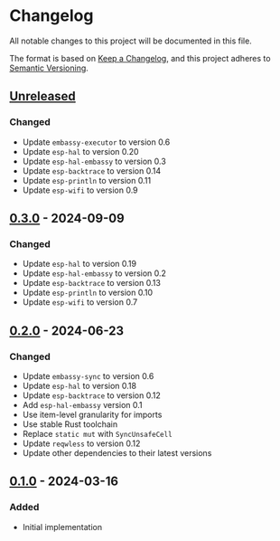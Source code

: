 # Changelog

All notable changes to this project will be documented in this file.

The format is based on [Keep a Changelog](https://keepachangelog.com/en/1.1.0/),
and this project adheres to [Semantic Versioning](https://semver.org/spec/v2.0.0.html).

## [Unreleased]

### Changed

- Update `embassy-executor` to version 0.6
- Update `esp-hal` to version 0.20
- Update `esp-hal-embassy` to version 0.3
- Update `esp-backtrace` to version 0.14
- Update `esp-println` to version 0.11
- Update `esp-wifi` to version 0.9


## [0.3.0] - 2024-09-09

### Changed

- Update `esp-hal` to version 0.19
- Update `esp-hal-embassy` to version 0.2
- Update `esp-backtrace` to version 0.13
- Update `esp-println` to version 0.10
- Update `esp-wifi` to version 0.7


## [0.2.0] - 2024-06-23

### Changed

- Update `embassy-sync` to version 0.6
- Update `esp-hal` to version 0.18
- Update `esp-backtrace` to version 0.12
- Add `esp-hal-embassy` version 0.1
- Use item-level granularity for imports
- Use stable Rust toolchain
- Replace `static mut` with `SyncUnsafeCell`
- Update `reqwless` to version 0.12
- Update other dependencies to their latest versions


## [0.1.0] - 2024-03-16

### Added

- Initial implementation

[Unreleased]: https://gitlab.com/claudiomattera/esp32c3-embassy
[0.1.0]: https://gitlab.com/claudiomattera/esp32c3-embassy/-/tags/0.1.0
[0.2.0]: https://gitlab.com/claudiomattera/esp32c3-embassy/-/tags/0.2.0
[0.3.0]: https://gitlab.com/claudiomattera/esp32c3-embassy/-/tags/0.3.0
